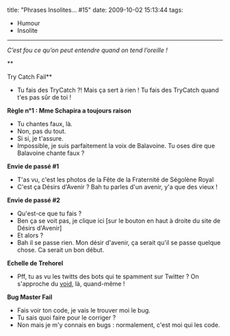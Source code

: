 title: "Phrases Insolites… #15"
date: 2009-10-02 15:13:44
tags:
  - Humour
  - Insolite
---

_C’est fou ce qu’on peut entendre quand on tend l’oreille&nbsp;!_

**<!-- more -->

Try Catch Fail**
- Tu fais des TryCatch&nbsp;?! Mais ça sert à rien&nbsp;! Tu fais des TryCatch quand t'es pas sûr de toi&nbsp;!

**Règle n°1&nbsp;: Mme Schapira a toujours raison**
- Tu chantes faux, là.
- Non, pas du tout.
- Si si, je t'assure.
- Impossible, je suis parfaitement la voix de Balavoine. Tu oses dire que Balavoine chante faux&nbsp;?

**Envie de passé #1**
- T'as vu, c'est les photos de la Fête de la Fraternité de Ségolène Royal
- C'est ça Désirs d'Avenir&nbsp;? Bah tu parles d'un avenir, y'a que des vieux&nbsp;!

**Envie de passé #2**
- Qu'est-ce que tu fais&nbsp;?
- Ben ça se voit pas, je clique ici [sur le bouton en haut à droite du site de Désirs d'Avenir]
- Et alors&nbsp;?
- Bah il se passe rien. Mon désir d'avenir, ça serait qu'il se passe quelque chose. Ca serait un bon début.

**Echelle de Trehorel**
- Pff, tu as vu les twitts des bots qui te spamment sur Twitter&nbsp;? On s'approche du [void](http://desencyclopedie.wikia.com/wiki/Echelle_Trehorel#Niveau_6T_code_.22Void.22), là, quand-même&nbsp;!

**Bug Master Fail**
- Fais voir ton code, je vais le trouver moi le bug.
- Tu sais quoi faire pour le corriger&nbsp;?
- Non mais je m'y connais en bugs&nbsp;: normalement, c'est moi qui les code.